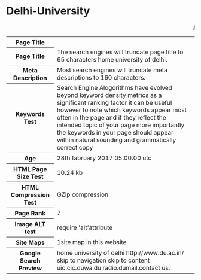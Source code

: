 # Delhi-University
<html>
<marquee><b><i>DU</i></b></marquee>
<table>
<tr>
<th><b>Page Title</b></th>
</tr>
<tr>
<th>Page Title</th>
<td>The search engines will truncate page title to 65 characters home university of delhi.</td>
</tr>
<tr>
<th>Meta Description</th>
<td>Most search engines will truncate meta descriptions to 160 characters.</td>
</tr>
<tr>
<th>Keywords Test</th>
<td>Search Engine Alogorithms have evolved beyond keyword density metrics as a significant ranking factor it can be useful however to note which keywords appear most often in the page and if they reflect the intended topic of your page more importantly the keywords in your page should appear within natural sounding and grammatically correct copy</td>
</tr>
<tr>
<th>Age</th>
<td>28th fabruary 2017 05:00:00 utc</td>
</tr>
<tr>

<th>HTML Page Size Test</th>
<td>10.24 kb</td>
</tr>
<tr>
<th>HTML Compression Test</th>
<td>GZip compression</td>
</tr>
<tr>

<th>Page Rank</th>
<td>7</td>
</tr>
<tr>
<th>Image ALT test</th>
<td>require 'alt'attribute</td>
</tr>
<tr>
<th>Site Maps</th>
<td>1site map in this website</td>
</tr>
<tr>
<th>Google Search Preview</th>
<td>home university of delhi http://www.du.ac.in/  skip to navigation skip to content uic.cic.duwa.du radio.dumail.contact us.</td>
</tr>
</table>
</html>
